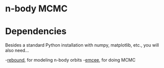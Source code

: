 # n-body MCMC


Dependencies
=======

Besides a standard Python installation with numpy, matplotlib, etc., you will also need...

-[rebound](http://rebound.readthedocs.io/en/latest/), for modeling n-body orbits
-[emcee](http://dan.iel.fm/emcee/current/), for doing MCMC

